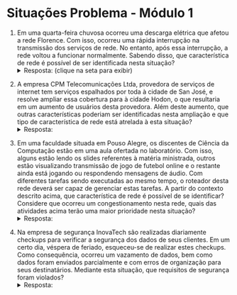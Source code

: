 # **Situações Problema \- Módulo 1**

1) Em uma quarta-feira chuvosa ocorreu uma descarga elétrica que afetou a rede Florence. Com isso, ocorreu uma rápida interrupção na transmissão dos serviços de rede. No entanto, após essa interrupção, a rede voltou a funcionar normalmente. Sabendo disso, que característica de rede é possível de ser identificada nesta situação? <details><summary>Resposta: (clique na seta para exibir)</summary>Disponibilidade e Tolerância à Falhas
</details>

2) A empresa CPM Telecomunicações Ltda, provedora de serviços de internet tem serviços espalhados por toda à cidade de San José, e resolve ampliar essa cobertura para à cidade Hodon, o que resultaria em um aumento de usuários desta provedora. Além deste aumento, que outras características poderiam ser identificadas nesta ampliação e que tipo de característica de rede está atrelada à esta situação? <details><summary>Resposta:</summary>Escalabilidade
</details>

3) Em uma faculdade situada em Pouso Alegre, os discentes de Ciência da Computação estão em uma aula ofertada no laboratório. Com isso, alguns estão lendo os slides referentes à matéria ministrada, outros estão visualizando transmissão de jogo de futebol online e o restante ainda está jogando ou respondendo mensagens de áudio. Com diferentes tarefas sendo executadas ao mesmo tempo, o roteador desta rede deverá ser capaz de gerenciar estas tarefas. A partir do contexto descrito acima, que característica de rede é possível de se identificar? Considere que ocorreu um congestionamento nesta rede, quais das atividades acima terão uma maior prioridade nesta situação? <details><summary>Resposta:</summary>Qualidade de Serviço (QoS)
</details>


4) Na empresa de segurança InovaTech são realizadas diariamente checkups para verificar a segurança dos dados de seus clientes. Em um certo dia, véspera de feriado, esqueceu-se de realizar estes checkups. Como consequência, ocorreu um vazamento de dados, bem como dados foram enviados parcialmente e com erros de organização para seus destinatários. Mediante esta situação, que requisitos de segurança foram violados? <details><summary>Resposta:</summary>Segurança, Integridade e Confidencialidade
</details>
